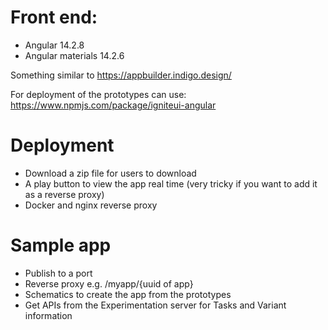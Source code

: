 # Front end:
- Angular 14.2.8
- Angular materials 14.2.6

Something similar to https://appbuilder.indigo.design/

For deployment of the prototypes can use:
https://www.npmjs.com/package/igniteui-angular

# Deployment
- Download a zip file for users to download
- A play button to view the app real time (very tricky if you want to add it as a reverse proxy)
- Docker and nginx reverse proxy

# Sample app
- Publish to a port
- Reverse proxy  e.g. /myapp/{uuid of app}
- Schematics to create the app from the prototypes
- Get APIs from the Experimentation server for Tasks and Variant information